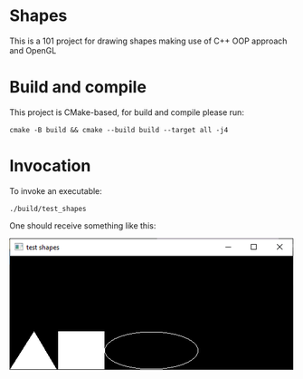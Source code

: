 # Shapes
This is a 101 project for drawing shapes making use of C++ OOP approach and
OpenGL

# Build and compile
This project is CMake-based, for build and compile please run:
```shell
cmake -B build && cmake --build build --target all -j4
```

# Invocation
To invoke an executable:
```shell
./build/test_shapes
```

One should receive something like this:

![](shapes.png)